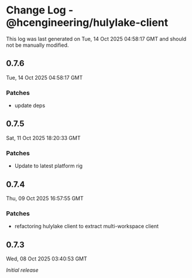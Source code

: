 # Change Log - @hcengineering/hulylake-client

This log was last generated on Tue, 14 Oct 2025 04:58:17 GMT and should not be manually modified.

## 0.7.6
Tue, 14 Oct 2025 04:58:17 GMT

### Patches

- update deps

## 0.7.5
Sat, 11 Oct 2025 18:20:33 GMT

### Patches

- Update to latest platform rig

## 0.7.4
Thu, 09 Oct 2025 16:57:55 GMT

### Patches

- refactoring hulylake client to extract multi-workspace client

## 0.7.3
Wed, 08 Oct 2025 03:40:53 GMT

_Initial release_

